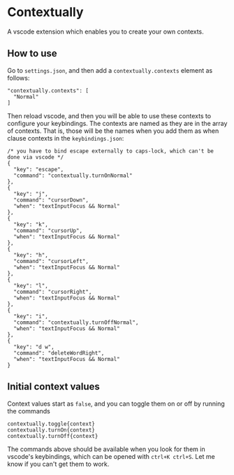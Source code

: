 # Contextually

A vscode extension which enables you to create your own contexts.

## How to use
Go to `settings.json`, and then add a `contextually.contexts` element as follows:
```json5
"contextually.contexts": [
  "Normal"
]
```
Then reload vscode, and then you will be able to use these contexts to configure your keybindings.
The contexts are named as they are in the array of contexts. That is, those will be the names when
you add them as when clause contexts in the `keybindings.json`:
```json5
/* you have to bind escape externally to caps-lock, which can't be done via vscode */
{
  "key": "escape",
  "command": "contextually.turnOnNormal"
},
{
  "key": "j",
  "command": "cursorDown",
  "when": "textInputFocus && Normal"
},
{
  "key": "k",
  "command": "cursorUp",
  "when": "textInputFocus && Normal"
},
{
  "key": "h",
  "command": "cursorLeft",
  "when": "textInputFocus && Normal"
},
{
  "key": "l",
  "command": "cursorRight",
  "when": "textInputFocus && Normal"
},
{
  "key": "i",
  "command": "contextually.turnOffNormal",
  "when": "textInputFocus && Normal"
},
{
  "key": "d w",
  "command": "deleteWordRight",
  "when": "textInputFocus && Normal"
}
```

## Initial context values
Context values start as `false`, and you can toggle them on or off by running the commands
```
contextually.toggle{context}
contextually.turnOn{context}
contextually.turnOff{context}
```

The commands above should be available when you look for them in vscode's keybindings,
which can be opened with `ctrl+K ctrl+S`. Let me know if you can't get them to work.
